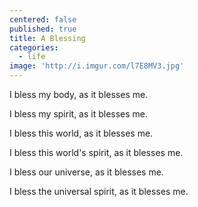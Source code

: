 ```yaml
---
centered: false
published: true
title: A Blessing
categories:
  - life
image: 'http://i.imgur.com/l7E8MV3.jpg'
---
```

I bless my body,
as it blesses me.

I bless my spirit,
as it blesses me.

I bless this world,
as it blesses me.

I bless this world's spirit,
as it blesses me.

I bless our universe,
as it blesses me.

I bless the universal spirit,
as it blesses me.





